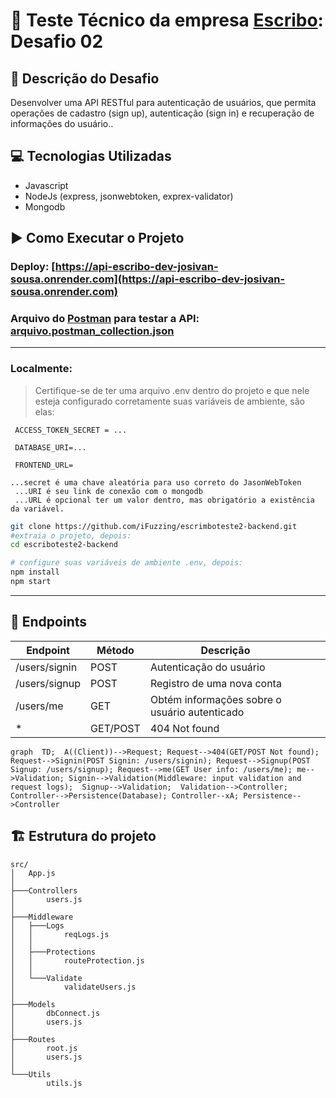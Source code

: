 # 🚀 Teste Técnico da empresa [Escribo](https://escribo.com/): Desafio 02 
## 📝 Descrição do Desafio 

Desenvolver uma API RESTful para autenticação de usuários, que permita operações de cadastro (sign up),
autenticação (sign in) e recuperação de informações do usuário..

## 💻 Tecnologias Utilizadas 
- Javascript
- NodeJs (express, jsonwebtoken, exprex-validator)
- Mongodb
## ▶️ Como Executar o Projeto 
### Deploy: [https://api-escribo-dev-josivan-sousa.onrender.com](https://api-escribo-dev-josivan-sousa.onrender.com)
### Arquivo do [Postman](https://www.postman.com/downloads/) para testar a API: [arquivo.postman_collection.json](https://raw.githubusercontent.com/iFuzzing/escrimboteste2-backend/main/API.postman_collection.json?token=GHSAT0AAAAAACHJOKLTMZLOJNKNTSTYOI3IZLA76MA)
---
### Localmente:
> Certifique-se de ter uma arquivo .env dentro do projeto e que nele esteja configurado corretamente suas variáveis de ambiente, são elas:
```
 ACCESS_TOKEN_SECRET = ...
 
 DATABASE_URI=...
 
 FRONTEND_URL=
 
...secret é uma chave aleatória para uso correto do JasonWebToken 
 ...URI é seu link de conexão com o mongodb
 ...URL é opcional ter um valor dentro, mas obrigatório a existência da variável.
```
```bash
git clone https://github.com/iFuzzing/escrimboteste2-backend.git
#extraia o projeto, depois:
cd escriboteste2-backend

# configure suas variáveis de ambiente .env, depois:
npm install
npm start
```
---
## :dart: Endpoints
| Endpoint      | Método | Descrição                                    |   |   |
|---------------|--------|----------------------------------------------|---|---|
| /users/signin | POST   | Autenticação do usuário                      |   |   |
| /users/signup | POST   | Registro de uma nova conta                   |   |   |
| /users/me     | GET    | Obtém informações sobre o usuário autenticado |   |   |
| *     		| GET/POST| 404 Not found |   |   |

```mermaid
graph  TD;  A((Client))-->Request; Request-->404(GET/POST Not found); Request-->Signin(POST Signin: /users/signin); Request-->Signup(POST Signup: /users/signup); Request-->me(GET User info: /users/me); me-->Validation; Signin-->Validation(Middleware: input validation and request logs);  Signup-->Validation;  Validation-->Controller; Controller-->Persistence(Database); Controller--xA; Persistence-->Controller
```
## :building_construction: Estrutura do projeto
````
src/
│   App.js
│
├───Controllers
│       users.js
│
├───Middleware
│   ├───Logs
│   │       reqLogs.js
│   │
│   ├───Protections
│   │       routeProtection.js
│   │
│   └───Validate
│           validateUsers.js
│
├───Models
│       dbConnect.js
│       users.js
│
├───Routes
│       root.js
│       users.js
│
└───Utils
        utils.js
````
